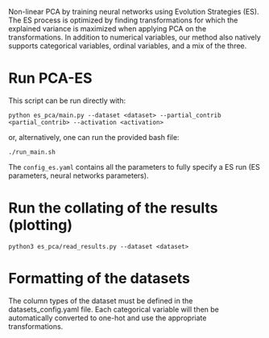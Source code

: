 Non-linear PCA by training neural networks using Evolution Strategies (ES). The ES process is optimized by finding transformations for which the explained variance is maximized when applying PCA on the transformations. In addition to numerical variables, our method also natively supports categorical variables,  ordinal variables, and a mix of the three.


# Run PCA-ES

This script can be run directly with:

```
python es_pca/main.py --dataset <dataset> --partial_contrib <partial_contrib> --activation <activation>
```

or, alternatively, one can run the provided bash file:

```
./run_main.sh
```

The ```config_es.yaml``` contains all the parameters to fully specify a ES run (ES parameters, neural networks parameters).

# Run the collating of the results (plotting)


```
python3 es_pca/read_results.py --dataset <dataset>
```

# Formatting of the datasets

The column types of the dataset must be defined in the datasets_config.yaml file. Each categorical variable will then be
automatically converted to one-hot and use the appropriate transformations.